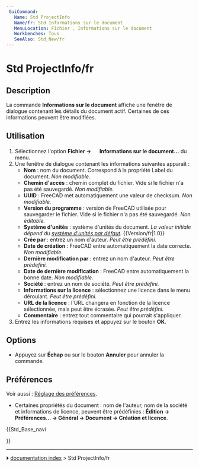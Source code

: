 ```yaml
---
 GuiCommand:
   Name: Std ProjectInfo
   Name/fr: Std Informations sur le document
   MenuLocation: Fichier , Informations sur le document
   Workbenches: Tous
   SeeAlso: Std_New/fr
---
```


# Std ProjectInfo/fr

## Description

La commande **Informations sur le document** affiche une fenêtre de dialogue contenant les détails du document actif. Certaines de ces informations peuvent être modifiées.



## Utilisation

1.  Sélectionnez l\'option **Fichier → <img src="images/Std_ProjectInfo.svg" width=16px> Informations sur le document...** du menu.
2.  Une fenêtre de dialogue contenant les informations suivantes apparaît :
    -   **Nom** : nom du document. Correspond à la propriété Label du document. *Non modifiable.*
    -   **Chemin d\'accès** : chemin complet du fichier. Vide si le fichier n\'a pas été sauvegardé. *Non modifiable.*
    -   **UUID** : FreeCAD met automatiquement une valeur de checksum. *Non modifiable.*
    -   **Version du programme** : version de FreeCAD utilisée pour sauvegarder le fichier. Vide si le fichier n\'a pas été sauvegardé. *Non éditable.*
    -   **Système d\'unités** : système d\'unités du document. *La valeur initiale dépend du [système d\'unités par défaut](Preferences_Editor/fr#Général_2.md).* {{Version/fr|1.0}}
    -   **Crée par** : entrez un nom d\'auteur. *Peut être prédéfini.*
    -   **Date de création** : FreeCAD entre automatiquement la date correcte. *Non modifiable.*
    -   **Dernière modification par** : entrez un nom d\'auteur. *Peut être prédéfini.*
    -   **Date de dernière modification** : FreeCAD entre automatiquement la bonne date. *Non modifiable.*
    -   **Société** : entrez un nom de société. *Peut être prédéfini.*
    -   **Informations sur la licence** : sélectionnez une licence dans le menu déroulant. *Peut être prédéfini.*
    -   **URL de la licence** : l\'URL changera en fonction de la licence sélectionnée, mais peut être écrasée. *Peut être prédéfini.*
    -   **Commentaire** : entrez tout commentaire qui pourrait s\'appliquer.
3.  Entrez les informations requises et appuyez sur le bouton **OK**.

## Options

-   Appuyez sur **Échap** ou sur le bouton **Annuler** pour annuler la commande.



## Préférences

Voir aussi : [Réglage des préférences](Preferences_Editor/fr.md).

-   Certaines propriétés du document : nom de l\'auteur, nom de la société et informations de licence, peuvent être prédéfinies : **Édition → Préférences... → Général → Document → Création et licence**.





{{Std_Base_navi

}}



---
⏵ [documentation index](../README.md) > Std ProjectInfo/fr

